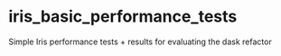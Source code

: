 # iris_basic_performance_tests
Simple Iris performance tests + results for evaluating the dask refactor  
